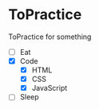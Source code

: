# ToPractice
ToPractice for something

- [ ] Eat
- [x] Code
  - [x] HTML
  - [x] CSS
  - [x] JavaScript
- [ ] Sleep
